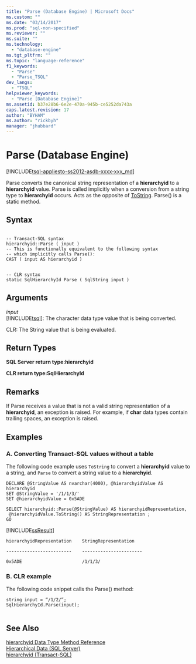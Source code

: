 ```yaml
---
title: "Parse (Database Engine) | Microsoft Docs"
ms.custom: ""
ms.date: "03/14/2017"
ms.prod: "sql-non-specified"
ms.reviewer: ""
ms.suite: ""
ms.technology: 
  - "database-engine"
ms.tgt_pltfrm: ""
ms.topic: "language-reference"
f1_keywords: 
  - "Parse"
  - "Parse_TSQL"
dev_langs: 
  - "TSQL"
helpviewer_keywords: 
  - "Parse [Database Engine]"
ms.assetid: b37e28b6-6e2e-470a-945b-ce5252da743a
caps.latest.revision: 17
author: "BYHAM"
ms.author: "rickbyh"
manager: "jhubbard"
---
```

# Parse (Database Engine)
[!INCLUDE[tsql-appliesto-ss2012-asdb-xxxx-xxx_md](../../includes/tsql-appliesto-ss2012-asdb-xxxx-xxx-md.md)]

  Parse converts the canonical string representation of a **hierarchyid** to a **hierarchyid** value. Parse is called implicitly when a conversion from a string type to **hierarchyid** occurs. Acts as the opposite of [ToString](../../t-sql/data-types/tostring-database-engine.md). Parse() is a static method.  
  
## Syntax  
  
```  
  
-- Transact-SQL syntax  
hierarchyid::Parse ( input )  
-- This is functionally equivalent to the following syntax   
-- which implicitly calls Parse():  
CAST ( input AS hierarchyid )  
```  
  
```  
  
-- CLR syntax  
static SqlHierarchyId Parse ( SqlString input )   
```  
  
## Arguments  
 *input*  
 [!INCLUDE[tsql](../../includes/tsql-md.md)]: The character data type value that is being converted.  
  
 CLR: The String value that is being evaluated.  
  
## Return Types  
 **SQL Server return type:hierarchyid**  
  
 **CLR return type:SqlHierarchyId**  
  
## Remarks  
 If Parse receives a value that is not a valid string representation of a **hierarchyid**, an exception is raised. For example, if **char** data types contain trailing spaces, an exception is raised.  
  
## Examples  
  
### A. Converting Transact-SQL values without a table  
 The following code example uses `ToString` to convert a **hierarchyid** value to a string, and `Parse` to convert a string value to a **hierarchyid**.  
  
```  
DECLARE @StringValue AS nvarchar(4000), @hierarchyidValue AS hierarchyid  
SET @StringValue = '/1/1/3/'  
SET @hierarchyidValue = 0x5ADE  
  
SELECT hierarchyid::Parse(@StringValue) AS hierarchyidRepresentation,  
 @hierarchyidValue.ToString() AS StringRepresentation ;  
GO  
```  
  
 [!INCLUDE[ssResult](../../includes/ssresult-md.md)]  
  
 `hierarchyidRepresentation    StringRepresentation`  
  
 `-------------------------    -----------------------`  
  
 `0x5ADE                       /1/1/3/`  
  
### B. CLR example  
 The following code snippet calls the Parse() method:  
  
```  
string input = “/1/2/”;  
SqlHierarchyId.Parse(input);  
  
```  
  
## See Also  
 [hierarchyid Data Type Method Reference](http://msdn.microsoft.com/library/01a050f5-7580-4d5f-807c-7f11423cbb06)   
 [Hierarchical Data &#40;SQL Server&#41;](../../relational-databases/hierarchical-data-sql-server.md)   
 [hierarchyid &#40;Transact-SQL&#41;](../../t-sql/data-types/hierarchyid-data-type-method-reference.md)  
  
  